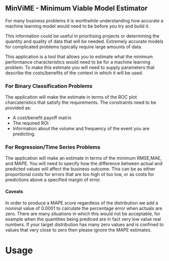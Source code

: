 MinViME - Minimum Viable Model Estimator 
-------------------------------------------

For many business problems it is worthwhile understanding how accurate a
machine learning model would need to be before you try and build it.

This information could be useful in prioritising projects or determining the
quantity and quality of data that will be needed. Extremely accurate models
for complicated problems typically require large amounts of data.

This application is a tool that allows you to estimate
what the minimum performance characteristics would need to be for a machine
learning problem. To make this estimate you will need to supply parameters
that describe the costs/benefits of the context in which it will be used.

### For Binary Classification Problems 

The application will make the estimate in terms of the ROC plot charcateristics 
that satisfy the requirements. The constraints need to be provided as:

* A cost/benefit payoff matrix
* The required ROI
* Information about the volume and frequency of the event you are predicting.

### For Regression/Time Series Problems

The application will make an estimate in terms of the minimum RMSE,MAE, and MAPE.
You will need to specify how the difference between actual and predicted values
will affect the business outcome. This can be as either proportional costs for 
errors that are too high ot too low, or as costs for predictions above a specified
margin of error.

#### Caveats

In order to produce a MAPE score regardless of the distribution we add a nominal value
of 0.0001 to calculate the percentage error when actuals are zero. There are many situations
in which this would not be acceptable, for example when the quantities being prediced are
in fact very low value real numbers. If your target distribution has many zero values and 
is confined to values that very close to zero then please ignore the MAPE estimates. 

# Usage




